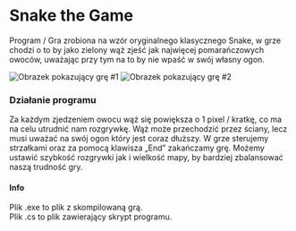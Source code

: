 # Snake the Game
Program / Gra zrobiona na wzór oryginalnego klasycznego Snake, w grze chodzi o to by jako zielony wąż zjeść jak najwięcej pomarańczowych owoców, uważając przy tym na to by nie wpaść w swój własny ogon.

![Obrazek pokazujący grę #1]( https://i.imgur.com/GIhkful.png)
![Obrazek pokazujący grę #2]( https://i.imgur.com/LWSfti5.png)
### Działanie programu
Za każdym zjedzeniem owocu wąż się powiększa o 1 pixel / kratkę, co ma na celu utrudnić nam rozgrywkę. Wąż może przechodzić przez ściany, lecz musi uważać na swój ogon który jest coraz dłuższy. W grze sterujemy strzałkami oraz za pomocą klawisza „End” zakańczamy grę. Możemy ustawić szybkość rozgrywki jak i wielkość mapy, by bardziej zbalansować naszą trudność gry.

#### Info
Plik .exe to plik z skompilowaną grą. <br/>
Plik .cs to plik zawierający skrypt programu.
